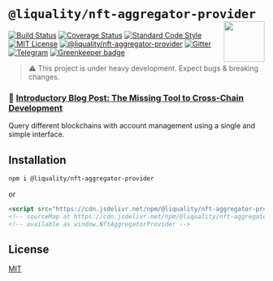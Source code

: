 # `@liquality/nft-aggregator-provider` <img align="right" src="https://raw.githubusercontent.com/liquality/chainabstractionlayer/master/liquality-logo.png" height="80px" />

[![Build Status](https://travis-ci.com/liquality/chainabstractionlayer.svg?branch=master)](https://travis-ci.com/liquality/chainabstractionlayer)
[![Coverage Status](https://coveralls.io/repos/github/liquality/chainabstractionlayer/badge.svg?branch=master)](https://coveralls.io/github/liquality/chainabstractionlayer?branch=master)
[![Standard Code Style](https://img.shields.io/badge/codestyle-standard-brightgreen.svg)](https://github.com/standard/standard)
[![MIT License](https://img.shields.io/badge/license-MIT-brightgreen.svg)](../../LICENSE.md)
[![@liquality/nft-aggregator-provider](https://img.shields.io/npm/dt/@liquality/nft-aggregator-provider.svg)](https://npmjs.com/package/@liquality/nft-aggregator-provider)
[![Gitter](https://img.shields.io/gitter/room/liquality/Lobby.svg)](https://gitter.im/liquality/Lobby?source=orgpage)
[![Telegram](https://img.shields.io/badge/chat-on%20telegram-blue.svg)](https://t.me/Liquality) [![Greenkeeper badge](https://badges.greenkeeper.io/liquality/chainabstractionlayer.svg)](https://greenkeeper.io/)

> :warning: This project is under heavy development. Expect bugs & breaking changes.

### :pencil: [Introductory Blog Post: The Missing Tool to Cross-Chain Development](https://medium.com/liquality/the-missing-tool-to-cross-chain-development-2ebfe898efa1)

Query different blockchains with account management using a single and simple interface.

## Installation

```bash
npm i @liquality/nft-aggregator-provider
```

or

```html
<script src="https://cdn.jsdelivr.net/npm/@liquality/nft-aggregator-provider@0.2.3/dist/nft-aggregator-provider.min.js"></script>
<!-- sourceMap at https://cdn.jsdelivr.net/npm/@liquality/nft-aggregator-provider@0.2.3/dist/nft-aggregator-provider.min.js.map -->
<!-- available as window.NftAggregatorProvider -->
```

## License

[MIT](../../LICENSE.md)
